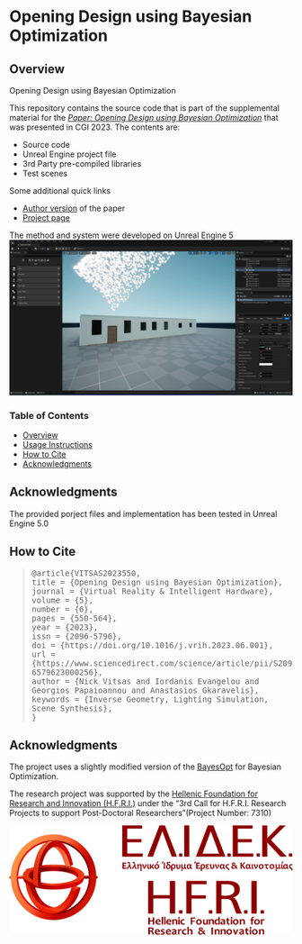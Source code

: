 # Opening Design using Bayesian Optimization

## Overview
Opening Design using Bayesian Optimization

This repository contains the source code that is part of the supplemental material for the *[Paper: Opening Design using Bayesian Optimization](https://www.sciencedirect.com/science/article/pii/S2096579623000256?via%3Dihub)* that was presented in CGI 2023. The contents are:

- Source code
- Unreal Engine project file
- 3rd Party pre-compiled libraries
- Test scenes

Some additional quick links
- [Author version](https://lotus.aueb.gr/content/CGI2023%20-%20Opening%20Design%20using%20Bayesian%20Optimization_preprint.pdf) of the paper
- [Project page](https://lotus.aueb.gr/)

The method and system were developed on Unreal Engine 5
![Image](Images/teaser.jpg)

### Table of Contents

- [Overview](#Overview)
- [Usage Instructions](#Usage-Instructions)
- [How to Cite](#How-to-Cite)
- [Acknowledgments](#Acknowledgments)

## Acknowledgments
The provided porject files and implementation has been tested in Unreal Engine 5.0

## How to Cite

<blockquote>
<pre style="white-space:pre-wrap;">
@article{VITSAS2023550,
title = {Opening Design using Bayesian Optimization},
journal = {Virtual Reality & Intelligent Hardware},
volume = {5},
number = {6},
pages = {550-564},
year = {2023},
issn = {2096-5796},
doi = {https://doi.org/10.1016/j.vrih.2023.06.001},
url = {https://www.sciencedirect.com/science/article/pii/S2096579623000256},
author = {Nick Vitsas and Iordanis Evangelou and Georgios Papaioannou and Anastasios Gkaravelis},
keywords = {Inverse Geometry, Lighting Simulation, Scene Synthesis},
}
</pre>
</blockquote>

## Acknowledgments
The project uses a slightly modified version of the [BayesOpt](https://github.com/rmcantin/bayesopt) for Bayesian Optimization.

The research project was supported by the [Hellenic Foundation for Research and Innovation (H.F.R.I.)](https://www.elidek.gr/) under the “3rd Call for H.F.R.I. Research Projects to support Post-Doctoral Researchers”(Project Number: 7310)

![Image](Images/elidek.jpg)
